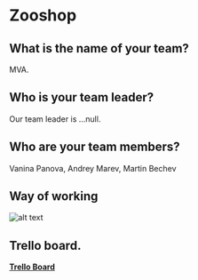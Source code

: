 # Zooshop 

## What is the name of your team?
MVA.

## Who is your team leader?
Our team leader is ...null.

## Who are your team members?
Vanina Panova, Andrey Marev, Martin Bechev

## Way of working

![alt text][logo]

[logo]: https://www.photobox.co.uk/my/photo/full?photo_id=501293604182 "Commands and Roles"

## Trello board.
**[Trello Board](https://trello.com/b/gYdtEhIt/mva-zooshop)**



